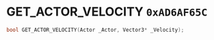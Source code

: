 # GET_ACTOR_VELOCITY `0xAD6AF65C`

```cpp
bool GET_ACTOR_VELOCITY(Actor _Actor, Vector3* _Velocity);
```